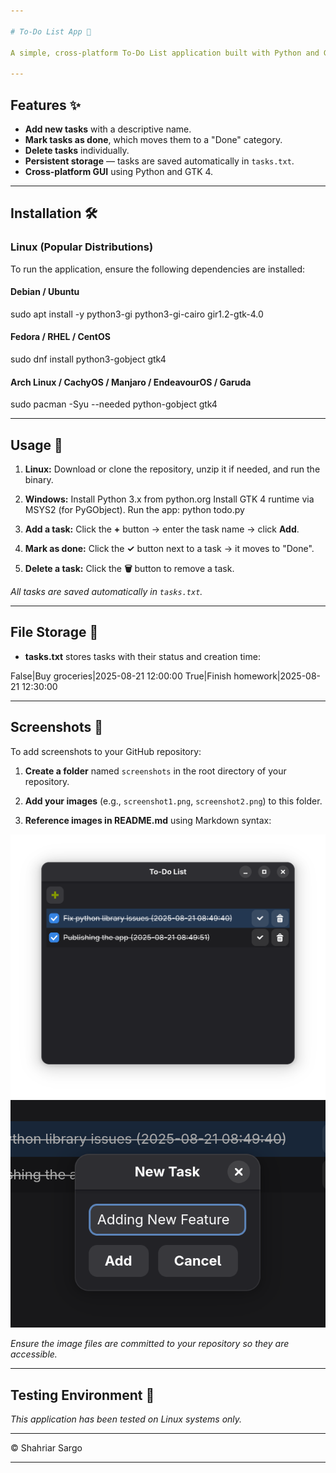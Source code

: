 ```yaml
---

# To-Do List App 📝

A simple, cross-platform To-Do List application built with Python and GTK 4. Allows you to manage tasks, mark them as done, and store task creation dates.

---
```


## Features ✨

* **Add new tasks** with a descriptive name.
* **Mark tasks as done**, which moves them to a "Done" category.
* **Delete tasks** individually.
* **Persistent storage** — tasks are saved automatically in `tasks.txt`.
* **Cross-platform GUI** using Python and GTK 4.

---

## Installation 🛠️

### Linux (Popular Distributions)

To run the application, ensure the following dependencies are installed:

#### Debian / Ubuntu


sudo apt install -y python3-gi python3-gi-cairo gir1.2-gtk-4.0

#### Fedora / RHEL / CentOS

sudo dnf install python3-gobject gtk4

#### Arch Linux / CachyOS / Manjaro / EndeavourOS / Garuda

sudo pacman -Syu --needed python-gobject gtk4

---

## Usage 🚀

1. **Linux:**
   Download or clone the repository, unzip it if needed, and run the binary.
2. **Windows:**
   Install Python 3.x from python.org
   Install GTK 4 runtime via MSYS2 (for PyGObject).
   Run the app:
   python todo.py

2. **Add a task:** Click the **+** button → enter the task name → click **Add**.

3. **Mark as done:** Click the **✓** button next to a task → it moves to "Done".

4. **Delete a task:** Click the **🗑️** button to remove a task.

*All tasks are saved automatically in `tasks.txt`.*

---

## File Storage 📂

* **tasks.txt** stores tasks with their status and creation time:

False|Buy groceries|2025-08-21 12:00:00
True|Finish homework|2025-08-21 12:30:00

---

## Screenshots 📸

To add screenshots to your GitHub repository:

1. **Create a folder** named `screenshots` in the root directory of your repository.

2. **Add your images** (e.g., `screenshot1.png`, `screenshot2.png`) to this folder.

3. **Reference images in README.md** using Markdown syntax:


![Add Task](screenshots/screenshot1.png)
![Mark as Done](screenshots/screenshot2.png)


*Ensure the image files are committed to your repository so they are accessible.*

---

## Testing Environment 🧪

*This application has been tested on Linux systems only.*

---

© Shahriar Sargo

---
